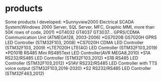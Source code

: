 # products
Some products I developed:
*Sunnyview2000 Electrical SCADA System(Windows 2000 Server, SQL Server, MFC, Graphic MMI, more than 50K rows of code, 2001) 
*GT4032 GT4037 GT3037... GPRS/CDMA Communication Unit (ATMEGA128, 2003-2006)
*GS7020B GS7020H GPRS LED Controller (STM32F103, 2008)
*CS7020H CDMA LED Controller (STM32F103, 2009)
*LTE7020H LTE(4G) LED Controller (STM32F103,2019)
*PD101B RS485 Mini RS485Text LED Controller(AVR MEGA8,2010)
*S1A RS232/RS485 LED Controller (STM32F103,2012)
*S1B RS485 LED Controller (STM32F103,2012)
*S1AV RS232/RS485 LED Controller with TTS voice output (STM32F103,2016-2020)
*S2 RS232/RS485 LED Controller (STM32F463,2012)
